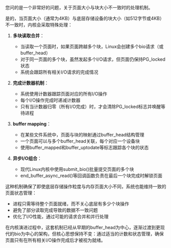 您问的是一个非常好的问题，关于页面大小与块大小不一致时的处理机制。

是的，当页面大小（通常为4KB）与底层存储设备的块大小（如512字节或4KB）不一致时，内核会采取特殊处理：

1. **多块读取合并**：
   - 当读取一个页面时，如果页面跨越多个块，Linux会创建多个bio请求（或buffer_head）
   - 对于同一页面的多个块，虽然发起多个I/O请求，但页面仍保持PG_locked状态
   - 系统会跟踪所有相关I/O请求的完成情况

2. **完成计数器机制**：
   - 系统使用计数器跟踪页面对应的所有I/O操作
   - 每个I/O操作完成时递减计数器
   - 只有当计数器归零（所有I/O完成）时，才会清除PG_locked标志并唤醒等待进程

3. **buffer mapping**：
   - 在某些文件系统中，页面与块的映射通过buffer_head结构管理
   - 一个页面可以与多个buffer_head关联，每个对应一个设备块
   - 使用buffer_mapped和buffer_uptodate等标志跟踪各个块的状态

4. **异步I/O组合**：
   - 现代Linux内核中使用submit_bio()批量提交页面的多个块
   - end_buffer_async_read()等回调函数负责在最后一个块完成时解锁页面

这种机制确保了即使底层存储操作粒度与内存页面大小不同，系统也能维持一致的页面状态管理：

- 进程只需等待整个页面就绪，而不关心底层有多少个块操作
- 避免了部分读取完成导致的数据不一致问题
- 优化了I/O性能，通过可能的请求合并和并行处理

在内核演进过程中，这套机制已经从早期的buffer_head为中心，逐渐过渡到更现代的bio为中心的架构，但核心思想保持不变：通过适当的计数和状态管理，确保页面只有在所有相关I/O操作完成后才被视为就绪。
